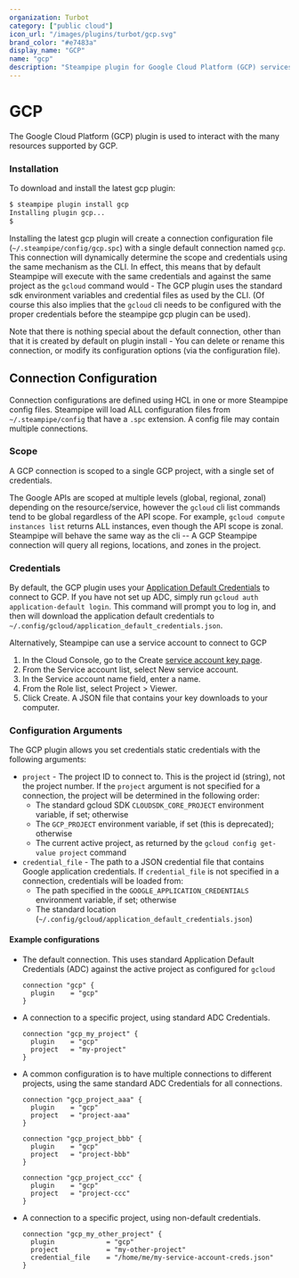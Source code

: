 ```yaml
---
organization: Turbot
category: ["public cloud"]
icon_url: "/images/plugins/turbot/gcp.svg"
brand_color: "#e7483a"
display_name: "GCP"
name: "gcp"
description: "Steampipe plugin for Google Cloud Platform (GCP) services and resource types"
---
```


# GCP

The Google Cloud Platform (GCP) plugin is used to interact with the many resources supported by GCP.

### Installation

To download and install the latest gcp plugin:

```bash
$ steampipe plugin install gcp
Installing plugin gcp...
$
```

Installing the latest gcp plugin will create a connection configuration file (`~/.steampipe/config/gcp.spc`) with a single default connection named `gcp`. This connection will dynamically determine the scope and credentials using the same mechanism as the CLI. In effect, this means that by default Steampipe will execute with the same credentials and against the same project as the `gcloud` command would - The GCP plugin uses the standard sdk environment variables and credential files as used by the CLI. (Of course this also implies that the `gcloud` cli needs to be configured with the proper credentials before the steampipe gcp plugin can be used).

Note that there is nothing special about the default connection, other than that it is created by default on plugin install - You can delete or rename this connection, or modify its configuration options (via the configuration file).

## Connection Configuration

Connection configurations are defined using HCL in one or more Steampipe config files. Steampipe will load ALL configuration files from `~/.steampipe/config` that have a `.spc` extension. A config file may contain multiple connections.

### Scope

A GCP connection is scoped to a single GCP project, with a single set of credentials.

The Google APIs are scoped at multiple levels (global, regional, zonal) depending on the resource/service, however the `gcloud` cli list commands tend to be global regardless of the API scope. For example, `gcloud compute instances list` returns ALL instances, even though the API scope is zonal. Steampipe will behave the same way as the cli -- A GCP Steampipe connection will query all regions, locations, and zones in the project.

### Credentials

By default, the GCP plugin uses your [Application Default Credentials](https://cloud.google.com/sdk/gcloud/reference/auth/application-default) to connect to GCP. If you have not set up ADC, simply run `gcloud auth application-default login`. This command will prompt you to log in, and then will download the application default credentials to `~/.config/gcloud/application_default_credentials.json`.

Alternatively, Steampipe can use a service account to connect to GCP

1. In the Cloud Console, go to the Create [service account key page](https://console.cloud.google.com/apis/credentials/serviceaccountkey).
2. From the Service account list, select New service account.
3. In the Service account name field, enter a name.
4. From the Role list, select Project > Viewer.
5. Click Create. A JSON file that contains your key downloads to your computer.

### Configuration Arguments

The GCP plugin allows you set credentials static credentials with the following arguments:

- `project` - The project ID to connect to. This is the project id (string), not the project number. If the `project` argument is not specified for a connection, the project will be determined in the following order:
  - The standard gcloud SDK `CLOUDSDK_CORE_PROJECT` environment variable, if set; otherwise
  - The `GCP_PROJECT` environment variable, if set (this is deprecated); otherwise
  - The current active project, as returned by the `gcloud config get-value project` command
- `credential_file` - The path to a JSON credential file that contains Google application credentials. If `credential_file` is not specified in a connection, credentials will be loaded from:
  - The path specified in the `GOOGLE_APPLICATION_CREDENTIALS` environment variable, if set; otherwise
  - The standard location (`~/.config/gcloud/application_default_credentials.json`)

#### Example configurations

- The default connection. This uses standard Application Default Credentials (ADC) against the active project as configured for `gcloud`

  ```hcl
  connection "gcp" {
    plugin    = "gcp"
  }
  ```

- A connection to a specific project, using standard ADC Credentials.

  ```hcl
  connection "gcp_my_project" {
    plugin    = "gcp"
    project   = "my-project"
  }
  ```

- A common configuration is to have multiple connections to different projects, using the same standard ADC Credentials for all connections.

  ```hcl
  connection "gcp_project_aaa" {
    plugin    = "gcp"
    project   = "project-aaa"
  }

  connection "gcp_project_bbb" {
    plugin    = "gcp"
    project   = "project-bbb"
  }

  connection "gcp_project_ccc" {
    plugin    = "gcp"
    project   = "project-ccc"
  }
  ```

- A connection to a specific project, using non-default credentials.
  ```hcl
  connection "gcp_my_other_project" {
    plugin             = "gcp"
    project            = "my-other-project"
    credential_file    = "/home/me/my-service-account-creds.json"
  }
  ```
